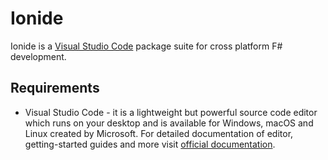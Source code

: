 # Ionide

Ionide is a [Visual Studio Code](https://code.visualstudio.com/) package suite for cross platform F# development.

## Requirements

 * Visual Studio Code - it is a lightweight but powerful source code editor which runs on your desktop and is available for Windows, macOS and Linux created by Microsoft. For detailed documentation of editor, getting-started guides and more visit [official documentation](https://code.visualstudio.com/docs).